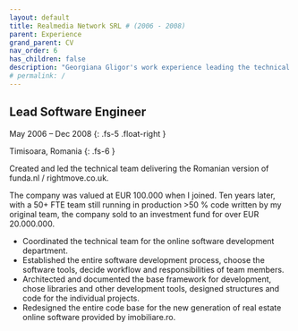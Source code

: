 ```yaml
---
layout: default
title: Realmedia Network SRL # (2006 - 2008)
parent: Experience
grand_parent: CV
nav_order: 6
has_children: false
description: "Georgiana Gligor's work experience leading the technical refactoring of largest Romanian real estate portal, imobiliare.ro (similar to funda.nl, rightmove.co.uk)"
# permalink: /
---
```


## Lead Software Engineer

May 2006 – Dec 2008
{: .fs-5 .float-right }

Timisoara, Romania
{: .fs-6 }

Created and led the technical team delivering the Romanian version of funda.nl / rightmove.co.uk.

The company was valued at EUR 100.000 when I joined. Ten years later, with a 50+ FTE team still running in production >50 % code written by my original team, the company sold to an investment fund for over EUR 20.000.000.

- Coordinated the technical team for the online software development department.
- Established the entire software development process, choose the software tools, decide workflow and responsibilities of team members.
- Architected and documented the base framework for development, chose libraries and other development tools, designed structures and code for the individual projects.
- Redesigned the entire code base for the new generation of real estate online software provided by imobiliare.ro.
